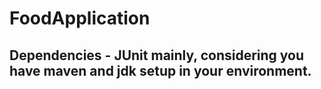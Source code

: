 # FoodApplication

## Dependencies - JUnit mainly, considering you have maven and jdk setup in your environment.

